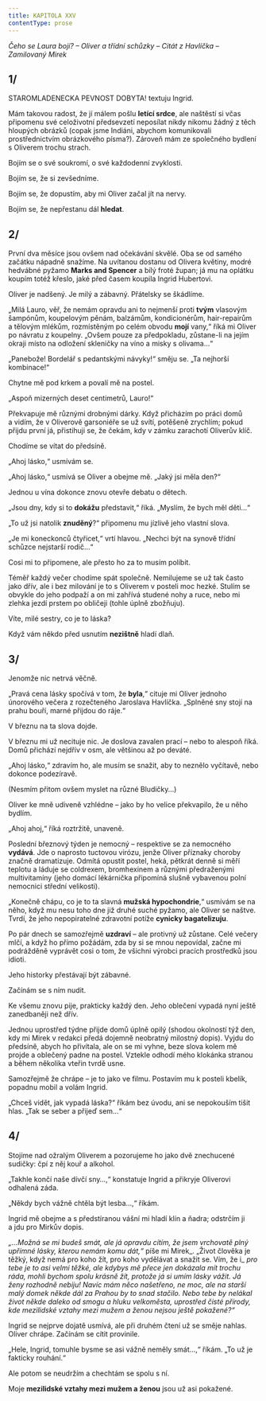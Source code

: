 ```yaml
---
title: KAPITOLA XXV
contentType: prose
---
```


_Čeho se Laura bojí? – Oliver a třídní schůzky – Citát z Havlíčka – Zamilovaný Mirek_

## 1/

STAROMLADENECKA PEVNOST DOBYTA! textuju Ingrid.

Mám takovou radost, že jí málem pošlu **letící srdce**, ale naštěstí si včas připomenu své celoživotní předsevzetí neposílat nikdy nikomu žádný z těch hloupých obrázků (copak jsme Indiáni, abychom komunikovali prostřednictvím obrázkového písma?). Zároveň mám ze společného bydlení s Oliverem trochu strach.

Bojím se o své soukromí, o své každodenní zvyklosti.

Bojím se, že si zevšedníme.

Bojím se, že dopustím, aby mi Oliver začal jít na nervy.

Bojím se, že nepřestanu dál **hledat**.

## 2/

První dva měsíce jsou ovšem nad očekávání skvělé. Oba se od samého začátku nápadně snažíme. Na uvítanou dostanu od Olivera květiny, modré hedvábné pyžamo **Marks and Spencer** a bílý froté župan; já mu na oplátku koupím totéž křeslo, jaké před časem koupila Ingrid Hubertovi.

Oliver je nadšený. Je milý a zábavný. Přátelsky se škádlíme.

„Milá Lauro, věř, že nemám opravdu ani to nejmenší proti **tvým** vlasovým šampónům, koupelovým pěnám, balzámům, kondicionérům, hair-repairům a tělovým mlékům, rozmístěným po celém obvodu **mojí** vany,“ říká mi Oliver po návratu z koupelny. „Ovšem pouze za předpokladu, zůstane-li na jejím okraji místo na odložení skleničky na víno a misky s olivama…“

„Panebože! Bordelář s pedantskými návyky!“ směju se. „Ta nejhorší kombinace!“

Chytne mě pod krkem a povalí mě na postel.

„Aspoň mizerných deset centimetrů, Lauro!“

Překvapuje mě různými drobnými dárky. Když přicházím po práci domů a vidím, že v Oliverově garsoniéře se už svítí, potěšeně zrychlím; pokud přijdu první já, přistihuji se, že čekám, kdy v zámku zarachotí Oliverův klíč.

Chodíme se vítat do předsíně.

„Ahoj lásko,“ usmívám se.

„Ahoj lásko,“ usmívá se Oliver a obejme mě. „Jaký jsi měla den?“

Jednou u vína dokonce znovu otevře debatu o dětech.

„Jsou dny, kdy si to **dokážu** představit,“ říká. „Myslím, že bych měl děti…“

„To už jsi natolik **znuděný**?“ připomenu mu jízlivě jeho vlastní slova.

„Je mi koneckonců čtyřicet,“ vrtí hlavou. „Nechci být na synově třídní schůzce nejstarší rodič…“

Cosi mi to připomene, ale přesto ho za to musím políbit.

Téměř každý večer chodíme spát společně. Nemilujeme se už tak často jako dřív, ale i bez milování je to s Oliverem v posteli moc hezké. Stulím se obvykle do jeho podpaží a on mi zahřívá studené nohy a ruce, nebo mi zlehka jezdí prstem po obličeji (tohle úplně zbožňuju).

Víte, milé sestry, co je to láska?

Když vám někdo před usnutím **nezištně** hladí dlaň.

## 3/

Jenomže nic netrvá věčně.

„Pravá cena lásky spočívá v tom, že **byla**,“ cituje mi Oliver jednoho únorového večera z rozečteného Jaroslava Havlíčka. „Splněné sny stojí na prahu bouří, marné přijdou do ráje.“

V březnu na ta slova dojde.

V březnu mi už necituje nic. Je doslova zavalen prací – nebo to alespoň říká. Domů přichází nejdřív v osm, ale většinou až po deváté.

„Ahoj lásko,“ zdravím ho, ale musím se snažit, aby to neznělo vyčítavě, nebo dokonce podezíravě.

(Nesmím přitom ovšem myslet na různé Bludičky…)

Oliver ke mně udiveně vzhlédne – jako by ho velice překvapilo, že u něho bydlím.

„Ahoj ahoj,“ říká roztržitě, unaveně.

Poslední březnový týden je nemocný – respektive se za nemocného **vydává**. Jde o naprosto tuctovou virózu, jenže Oliver příznaky choroby značně dramatizuje. Odmítá opustit postel, heká, pětkrát denně si měří teplotu a láduje se coldrexem, bromhexinem a různými předraženými multivitamíny (jeho domácí lékárnička připomíná slušně vybavenou polní nemocnici střední velikosti).

„Konečně chápu, co je to ta slavná **mužská hypochondrie**,“ usmívám se na něho, když mu nesu toho dne již druhé suché pyžamo, ale Oliver se naštve. Tvrdí, že jeho nepopiratelné zdravotní potíže **cynicky bagatelizuju**.

Po pár dnech se samozřejmě **uzdraví** – ale protivný už zůstane. Celé večery mlčí, a když ho přímo požádám, zda by si se mnou nepovídal, začne mi podrážděně vyprávět cosi o tom, že všichni výrobci pracích prostředků jsou idioti.

Jeho historky přestávají být zábavné.

Začínám se s ním nudit.

Ke všemu znovu pije, prakticky každý den. Jeho oblečení vypadá nyní ještě zanedbaněji než dřív.

Jednou uprostřed týdne přijde domů úplně opilý (shodou okolností týž den, kdy mi Mirek v redakci předá dojemně neobratný milostný dopis). Vyjdu do předsíně, abych ho přivítala, ale on se mi vyhne, beze slova kolem mě projde a oblečený padne na postel. Vztekle odhodí mého klokánka stranou a během několika vteřin tvrdě usne.

Samozřejmě že chrápe – je to jako ve filmu. Postavím mu k posteli kbelík, popadnu mobil a volám Ingrid.

„Chceš vidět, jak vypadá láska?“ říkám bez úvodu, ani se nepokouším tišit hlas. „Tak se seber a přijeď sem…“

## 4/

Stojíme nad ožralým Oliverem a pozorujeme ho jako dvě znechucené sudičky: čpí z něj kouř a alkohol.

„Takhle končí naše dívčí sny…,“ konstatuje Ingrid a přikryje Oliverovi odhalená záda.

„Někdy bych vážně chtěla být lesba…,“ říkám.

Ingrid mě obejme a s předstíranou vášní mi hladí klín a ňadra; odstrčím ji a jdu pro Mirkův dopis.

_„…Možná se mi budeš smát, ale já opravdu cítím, že jsem vrchovatě plný upřímné lásky, kterou nemám komu dát,“_ píše mi Mirek_. „Život člověka je těžký, když nemá pro koho žít, pro koho vydělávat a snažit se. Vím, že i_ _pro tebe je to asi velmi těžké, ale kdybys mě přece jen dokázala mít trochu ráda, mohli bychom spolu krásně žít, protože já si umím lásky vážit. Já ženy rozhodně nebiju! Navíc mám něco našetřeno, ne moc, ale na starší malý domek někde dál za Prahou by to snad stačilo. Nebo tebe by nelákal život někde daleko od smogu a hluku velkoměsta, uprostřed čisté přírody, kde mezilidské vztahy mezi mužem a ženou nejsou ještě pokažené?“_

Ingrid se nejprve dojatě usmívá, ale při druhém čtení už se směje nahlas. Oliver chrápe. Začínám se cítit provinile.

„Hele, Ingrid, tomuhle bysme se asi vážně neměly smát…,“ říkám. „To už je fakticky rouhání.“

Ale potom se neudržím a chechtám se spolu s ní.

Moje **mezilidské vztahy mezi mužem a ženou** jsou už asi pokažené.
